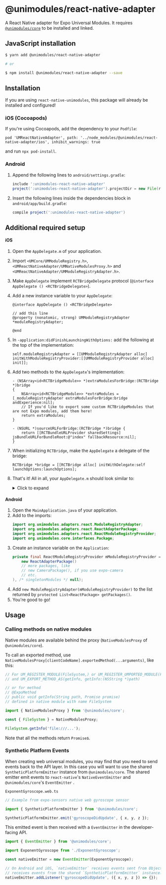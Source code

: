 # @unimodules/react-native-adapter

A React Native adapter for Expo Universal Modules. It requires [`@unimodules/core`](https://github.com/expo/expo/tree/master/packages/@unimodules/core) to be installed and linked.

## JavaScript installation

```sh
$ yarn add @unimodules/react-native-adapter

# or

$ npm install @unimodules/react-native-adapter --save
```

## Installation

If you are using `react-native-unimodules`, this package will already be installed and configured!

### iOS (Cocoapods)

If you're using Cocoapods, add the dependency to your `Podfile`:

`pod 'UMReactNativeAdapter', path: '../node_modules/@unimodules/react-native-adapter/ios', inhibit_warnings: true`

and run `npx pod-install`.

### Android

1.  Append the following lines to `android/settings.gradle`:
    ```gradle
    include ':unimodules-react-native-adapter'
    project(':unimodules-react-native-adapter').projectDir = new File(rootProject.projectDir, '../node_modules/@unimodules/react-native-adapter/android')
    ```
2.  Insert the following lines inside the dependencies block in `android/app/build.gradle`:
    ```gradle
    compile project(':unimodules-react-native-adapter')
    ```

## Additional required setup

#### iOS

1. Open the `AppDelegate.m` of your application.
2. Import `<UMCore/UMModuleRegistry.h>`, `<UMReactNativeAdapter/UMNativeModulesProxy.h>` and `<UMReactNativeAdapter/UMModuleRegistryAdapter.h>`.
3. Make `AppDelegate` implement `RCTBridgeDelegate` protocol (`@interface AppDelegate () <RCTBridgeDelegate>`).
4. Add a new instance variable to your `AppDelegate`:

   ```objc
   @interface AppDelegate () <RCTBridgeDelegate>

   // add this line
   @property (nonatomic, strong) UMModuleRegistryAdapter *moduleRegistryAdapter;

   @end
   ```

5. In `-application:didFinishLaunchingWithOptions:` add the following at the top of the implementation:
   ```objc
   self.moduleRegistryAdapter = [[UMModuleRegistryAdapter alloc] initWithModuleRegistryProvider:[[UMModuleRegistryProvider alloc] init]];
   ```
6. Add two methods to the `AppDelegate`'s implementation:

   ```objc
   - (NSArray<id<RCTBridgeModule>> *)extraModulesForBridge:(RCTBridge *)bridge
   {
       NSArray<id<RCTBridgeModule>> *extraModules = [_moduleRegistryAdapter extraModulesForBridge:bridge andExperience:nil];
       // If you'd like to export some custom RCTBridgeModules that are not Expo modules, add them here!
       return extraModules;
   }

   - (NSURL *)sourceURLForBridge:(RCTBridge *)bridge {
       return [[RCTBundleURLProvider sharedSettings] jsBundleURLForBundleRoot:@"index" fallbackResource:nil];
   }
   ```

7. When initializing `RCTBridge`, make the `AppDelegate` a delegate of the bridge:
   ```objc
   RCTBridge *bridge = [[RCTBridge alloc] initWithDelegate:self launchOptions:launchOptions];
   ```
8. That's it! All in all, your `AppDelegate.m` should look similar to:

   <details>
       <summary>Click to expand</summary>
       <p>

   ```objc
   #import "AppDelegate.h"

   #import <React/RCTBundleURLProvider.h>
   #import <React/RCTRootView.h>

   #import <UMCore/UMModuleRegistry.h>
   #import <UMReactNativeAdapter/UMNativeModulesProxy.h>
   #import <UMReactNativeAdapter/UMModuleRegistryAdapter.h>

   @interface AppDelegate () <RCTBridgeDelegate>

   @property (nonatomic, strong) UMModuleRegistryAdapter *moduleRegistryAdapter;

   @end

   @implementation AppDelegate

   - (BOOL)application:(UIApplication *)application didFinishLaunchingWithOptions:(NSDictionary *)launchOptions
   {
       self.moduleRegistryAdapter = [[UMModuleRegistryAdapter alloc] initWithModuleRegistryProvider:[[UMModuleRegistryProvider alloc] init]];
       RCTBridge *bridge = [[RCTBridge alloc] initWithDelegate:self launchOptions:launchOptions];
       RCTRootView *rootView = [[RCTRootView alloc] initWithBridge:bridge moduleName:@"YOUR_MODULE_NAME" initialProperties:nil];
       rootView.backgroundColor = [[UIColor alloc] initWithRed:1.0f green:1.0f blue:1.0f alpha:1];

       self.window = [[UIWindow alloc] initWithFrame:[UIScreen mainScreen].bounds];
       UIViewController *rootViewController = [UIViewController new];
       rootViewController.view = rootView;
       self.window.rootViewController = rootViewController;
       [self.window makeKeyAndVisible];
       return YES;
   }

   - (NSArray<id<RCTBridgeModule>> *)extraModulesForBridge:(RCTBridge *)bridge
   {
       NSArray<id<RCTBridgeModule>> *extraModules = [_moduleRegistryAdapter extraModulesForBridge:bridge andExperience:nil];
       // If you'd like to export some custom RCTBridgeModules that are not universal modules, add them here!
       return extraModules;
   }

   - (NSURL *)sourceURLForBridge:(RCTBridge *)bridge {
       return [[RCTBundleURLProvider sharedSettings] jsBundleURLForBundleRoot:@"index" fallbackResource:nil];
   }

   @end
   ```

   </details>

#### Android

1. Open the `MainApplication.java` of your application.
2. Add to the imports:
   ```java
   import org.unimodules.adapters.react.ModuleRegistryAdapter;
   import org.unimodules.adapters.react.ReactAdapterPackage;
   import org.unimodules.adapters.react.ReactModuleRegistryProvider;
   import org.unimodules.core.interfaces.Package;
   ```
3. Create an instance variable on the `Application`:
   ```java
   private final ReactModuleRegistryProvider mModuleRegistryProvider = new ReactModuleRegistryProvider(Arrays.<Package>asList(
       new ReactAdapterPackage()
       // more packages, like
       // new CameraPackage(), if you use expo-camera
       // etc.
   ), /* singletonModules */ null);
   ```
4. Add `new ModuleRegistryAdapter(mModuleRegistryProvider)` to the list returned by `protected List<ReactPackage> getPackages()`.
5. You're good to go!

## Usage

### Calling methods on native modules

Native modules are available behind the proxy (`NativeModulesProxy` of `@unimodules/core`).

To call an exported method, use `NativeModulesProxy[clientCodeName].exportedMethod(...arguments)`, like this:

```js
// For UM_REGISTER_MODULE(FileSystem,) or UM_REGISTER_UMPORTED_MODULE(FileSystem)
// and UM_EXPORT_METHOD_AS(getInfo, getInfo:(NSString *)path)

// or for method
// @ExpoMethod
// public void getInfo(String path, Promise promise)
// defined in native module with name FileSystem

import { NativeModulesProxy } from '@unimodules/core';

const { FileSystem } = NativeModulesProxy;

FileSystem.getInfo('file:///...');
```

Note that all the methods return `Promise`s.

### Synthetic Platform Events

When creating web universal modules, you may find that you need to send events back to the API layer.
In this case you will want to use the shared `SyntheticPlatformEmitter` instance from `@unimodules/core`. The shared emitter emit events to `react-native`'s `NativeEventEmitter` and `@unimodules/core`'s `EventEmitter` .

`ExponentGyroscope.web.ts`

```js
// Example from expo-sensors native web gyroscope sensor

import { SyntheticPlatformEmitter } from '@unimodules/core';

SyntheticPlatformEmitter.emit('gyroscopeDidUpdate', { x, y, z });
```

This emitted event is then received with a `EventEmitter` in the developer-facing API.

```js
import { EventEmitter } from '@unimodules/core';

import ExponentGyroscope from './ExponentGyroscope';

const nativeEmitter = new EventEmitter(ExponentGyroscope);

// On Android and iOS, `nativeEmitter` receives events sent from Objective-C and Java. On web, it
// receives events from the shared `SyntheticPlatformEmitter` instance.
nativeEmitter.addListener('gyroscopeDidUpdate', ({ x, y, z }) => {});
```
